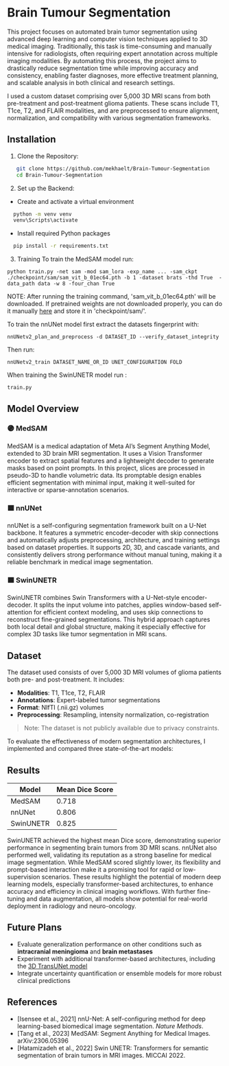 # Brain Tumour Segmentation

This project focuses on automated brain tumor segmentation using advanced deep learning and computer vision techniques applied to 3D medical imaging. Traditionally, this task is time-consuming and manually intensive for radiologists, often requiring expert annotation across multiple imaging modalities. By automating this process, the project aims to drastically reduce segmentation time while improving accuracy and consistency, enabling faster diagnoses, more effective treatment planning, and scalable analysis in both clinical and research settings.

I used a custom dataset comprising over 5,000 3D MRI scans from both pre-treatment and post-treatment glioma patients. These scans include T1, T1ce, T2, and FLAIR modalities, and are preprocessed to ensure alignment, normalization, and compatibility with various segmentation frameworks.

## Installation

1. Clone the Repository:
```bash
   git clone https://github.com/mekhaelt/Brain-Tumour-Segmentation
   cd Brain-Tumour-Segmentation
```
2. Set up the Backend:
- Create and activate a virtual environment
```bash
  python -m venv venv
  venv\Scripts\activate
```
- Install required Python packages
```bash
  pip install -r requirements.txt
```
3. Training
To train the MedSAM model run:
```
python train.py -net sam -mod sam_lora -exp_name ... -sam_ckpt ./checkpoint/sam/sam_vit_b_01ec64.pth -b 1 -dataset brats -thd True  -data_path data -w 8 -four_chan True 
```
NOTE: After running the training command, 'sam_vit_b_01ec64.pth' will be downloaded. If pretrained weights are not downloaded properly, you can do it manually [here](https://dl.fbaipublicfiles.com/segment_anything/sam_vit_b_01ec64.pth) and store it in 'checkpoint/sam/'.

To train the nnUNet model first extract the datasets fingerprint with:
```
nnUNetv2_plan_and_preprocess -d DATASET_ID --verify_dataset_integrity
```
Then run:
```
nnUNetv2_train DATASET_NAME_OR_ID UNET_CONFIGURATION FOLD
```
When training the SwinUNETR model run :
```
train.py
```

## Model Overview

### 🟣 MedSAM
MedSAM is a medical adaptation of Meta AI’s Segment Anything Model, extended to 3D brain MRI segmentation. It uses a Vision Transformer encoder to extract spatial features and a lightweight decoder to generate masks based on point prompts. In this project, slices are processed in pseudo-3D to handle volumetric data. Its promptable design enables efficient segmentation with minimal input, making it well-suited for interactive or sparse-annotation scenarios.

### 🟩 nnUNet
nnUNet is a self-configuring segmentation framework built on a U-Net backbone. It features a symmetric encoder-decoder with skip connections and automatically adjusts preprocessing, architecture, and training settings based on dataset properties. It supports 2D, 3D, and cascade variants, and consistently delivers strong performance without manual tuning, making it a reliable benchmark in medical image segmentation.

### 🟦 SwinUNETR
SwinUNETR combines Swin Transformers with a U-Net-style encoder-decoder. It splits the input volume into patches, applies window-based self-attention for efficient context modeling, and uses skip connections to reconstruct fine-grained segmentations. This hybrid approach captures both local detail and global structure, making it especially effective for complex 3D tasks like tumor segmentation in MRI scans.

## Dataset

The dataset used consists of over 5,000 3D MRI volumes of glioma patients both pre- and post-treatment. It includes:
- **Modalities**: T1, T1ce, T2, FLAIR
- **Annotations**: Expert-labeled tumor segmentations
- **Format**: NIfTI (.nii.gz) volumes
- **Preprocessing**: Resampling, intensity normalization, co-registration

> Note: The dataset is not publicly available due to privacy constraints.


To evaluate the effectiveness of modern segmentation architectures, I implemented and compared three state-of-the-art models:

## Results

| Model     | Mean Dice Score |
| --------- | --------------- |
| MedSAM    | 0.718           |
| nnUNet    | 0.806           |
| SwinUNETR | 0.825           |

SwinUNETR achieved the highest mean Dice score, demonstrating superior performance in segmenting brain tumors from 3D MRI scans. nnUNet also performed well, validating its reputation as a strong baseline for medical image segmentation. While MedSAM scored slightly lower, its flexibility and prompt-based interaction make it a promising tool for rapid or low-supervision scenarios. These results highlight the potential of modern deep learning models, especially transformer-based architectures, to enhance accuracy and efficiency in clinical imaging workflows. With further fine-tuning and data augmentation, all models show potential for real-world deployment in radiology and neuro-oncology.

## Future Plans

- Evaluate generalization performance on other conditions such as **intracranial meningioma** and **brain metastases**
- Experiment with additional transformer-based architectures, including the [3D TransUNet model](https://arxiv.org/pdf/2310.07781)
- Integrate uncertainty quantification or ensemble models for more robust clinical predictions

## References

- [Isensee et al., 2021] nnU-Net: A self-configuring method for deep learning-based biomedical image segmentation. *Nature Methods*.
- [Tang et al., 2023] MedSAM: Segment Anything for Medical Images. arXiv:2306.05396
- [Hatamizadeh et al., 2022] Swin UNETR: Transformers for semantic segmentation of brain tumors in MRI images. MICCAI 2022.







